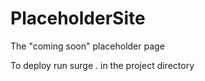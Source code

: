 # PlaceholderSite
The "coming soon" placeholder page

To deploy run surge . in the project directory
